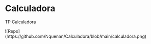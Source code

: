 # Calculadora
TP Calculadora

<div>
  ![Repo](https://github.com/Nquenan/Calculadora/blob/main/calculadora.png)
</div>
